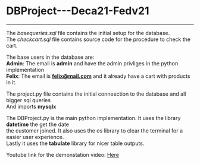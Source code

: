# DBProject---Deca21-Fedv21
---
The *basequeries.sql* file contains the initial setup for the database.<br/>
The *checkcart.sql* file contains source code for the procedure to check the cart.<br />

The base users in the database are:<br />
**Admin**: The email is **admin** and have the admin privliges in the python implementation<br />
**Felix**: The email is **felix@mail.com** and it already have a cart with products in it.<br />

The project.py file contains the initial conneection to the database and all bigger sql queries<br />
And imports **mysqlx**<br />

The DBProject.py is the main python implementation. It uses the library **datetime** the get the date<br />
the customer joined. It also uses the os library to clear the terminal for a easier user experience.<br />
Lastly it uses the **tabulate** library for nicer table outputs.<br />

Youtube link for the demonstation video: [Here](https://youtu.be/ASfNCbWmsYk)

